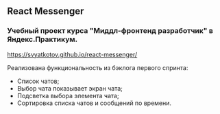 ## React Messenger

### Учебный проект курса "Миддл-фронтенд разработчик" в Яндекс.Практикум.

https://svyatkotov.github.io/react-messenger/

Реализована функциональность из бэклога первого спринта:
 * Список чатов;
 * Выбор чата показывает экран чата;
 * Подсветка выбора элемента чата;
 * Сортировка списка чатов и сообщений по времени.
